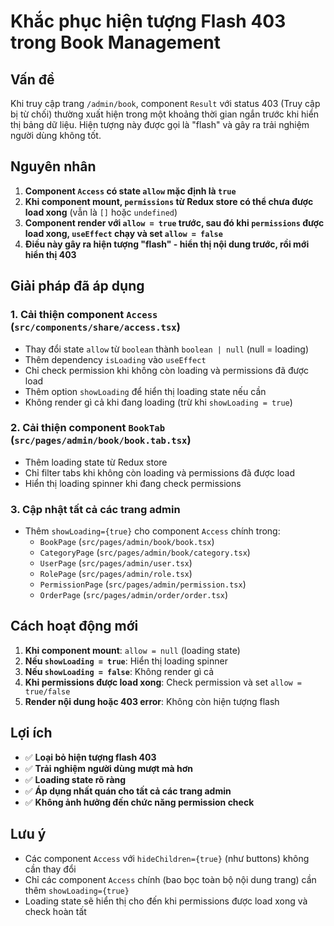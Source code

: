 # Khắc phục hiện tượng Flash 403 trong Book Management

## Vấn đề
Khi truy cập trang `/admin/book`, component `Result` với status 403 (Truy cập bị từ chối) thường xuất hiện trong một khoảng thời gian ngắn trước khi hiển thị bảng dữ liệu. Hiện tượng này được gọi là "flash" và gây ra trải nghiệm người dùng không tốt.

## Nguyên nhân
1. **Component `Access` có state `allow` mặc định là `true`**
2. **Khi component mount, `permissions` từ Redux store có thể chưa được load xong** (vẫn là `[]` hoặc `undefined`)
3. **Component render với `allow = true` trước, sau đó khi `permissions` được load xong, `useEffect` chạy và set `allow = false`**
4. **Điều này gây ra hiện tượng "flash" - hiển thị nội dung trước, rồi mới hiển thị 403**

## Giải pháp đã áp dụng

### 1. Cải thiện component `Access` (`src/components/share/access.tsx`)
- Thay đổi state `allow` từ `boolean` thành `boolean | null` (null = loading)
- Thêm dependency `isLoading` vào `useEffect`
- Chỉ check permission khi không còn loading và permissions đã được load
- Thêm option `showLoading` để hiển thị loading state nếu cần
- Không render gì cả khi đang loading (trừ khi `showLoading = true`)

### 2. Cải thiện component `BookTab` (`src/pages/admin/book/book.tab.tsx`)
- Thêm loading state từ Redux store
- Chỉ filter tabs khi không còn loading và permissions đã được load
- Hiển thị loading spinner khi đang check permissions

### 3. Cập nhật tất cả các trang admin
- Thêm `showLoading={true}` cho component `Access` chính trong:
  - `BookPage` (`src/pages/admin/book/book.tsx`)
  - `CategoryPage` (`src/pages/admin/book/category.tsx`)
  - `UserPage` (`src/pages/admin/user.tsx`)
  - `RolePage` (`src/pages/admin/role.tsx`)
  - `PermissionPage` (`src/pages/admin/permission.tsx`)
  - `OrderPage` (`src/pages/admin/order/order.tsx`)

## Cách hoạt động mới

1. **Khi component mount**: `allow = null` (loading state)
2. **Nếu `showLoading = true`**: Hiển thị loading spinner
3. **Nếu `showLoading = false`**: Không render gì cả
4. **Khi permissions được load xong**: Check permission và set `allow = true/false`
5. **Render nội dung hoặc 403 error**: Không còn hiện tượng flash

## Lợi ích

- ✅ **Loại bỏ hiện tượng flash 403**
- ✅ **Trải nghiệm người dùng mượt mà hơn**
- ✅ **Loading state rõ ràng**
- ✅ **Áp dụng nhất quán cho tất cả các trang admin**
- ✅ **Không ảnh hưởng đến chức năng permission check**

## Lưu ý

- Các component `Access` với `hideChildren={true}` (như buttons) không cần thay đổi
- Chỉ các component `Access` chính (bao bọc toàn bộ nội dung trang) cần thêm `showLoading={true}`
- Loading state sẽ hiển thị cho đến khi permissions được load xong và check hoàn tất
